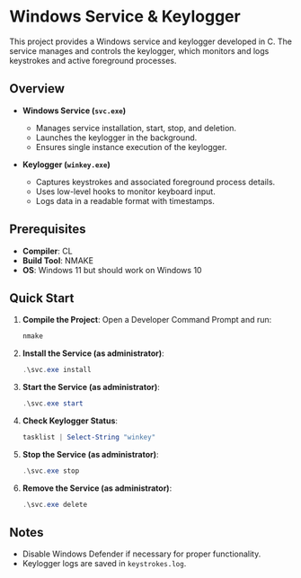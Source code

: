 # Windows Service & Keylogger

This project provides a Windows service and keylogger developed in C. The service manages and controls the keylogger, which monitors and logs keystrokes and active foreground processes.

## Overview

- **Windows Service (`svc.exe`)**
  - Manages service installation, start, stop, and deletion.
  - Launches the keylogger in the background.
  - Ensures single instance execution of the keylogger.

- **Keylogger (`winkey.exe`)**
  - Captures keystrokes and associated foreground process details.
  - Uses low-level hooks to monitor keyboard input.
  - Logs data in a readable format with timestamps.

## Prerequisites

- **Compiler**: CL
- **Build Tool**: NMAKE
- **OS**: Windows 11 but should work on Windows 10

## Quick Start

1. **Compile the Project**: Open a Developer Command Prompt and run:
   ```powershell
   nmake
   ```

3. **Install the Service (as administrator)**:
   ```powershell
   .\svc.exe install
   ```

4. **Start the Service (as administrator)**:
   ```powershell
   .\svc.exe start
   ```

5. **Check Keylogger Status**:
   ```powershell
   tasklist | Select-String "winkey"
   ```

6. **Stop the Service (as administrator)**:
   ```powershell
   .\svc.exe stop
   ```

7. **Remove the Service (as administrator)**:
   ```powershell
   .\svc.exe delete
   ```

## Notes

- Disable Windows Defender if necessary for proper functionality.
- Keylogger logs are saved in `keystrokes.log`.
